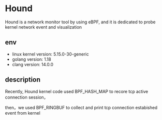 # Hound
Hound is a network monitor tool by using eBPF, and it is dedicated to probe kernel network event and visualization

## env
- linux kernel version: 5.15.0-30-generic
- golang version: 1.18
- clang version: 14.0.0

## description
Recently, Hound kernel code used BPF_HASH_MAP to recore tcp active connection session，

then，we used BPF_RINGBUF to collect and print tcp connection estabished event from kernel
